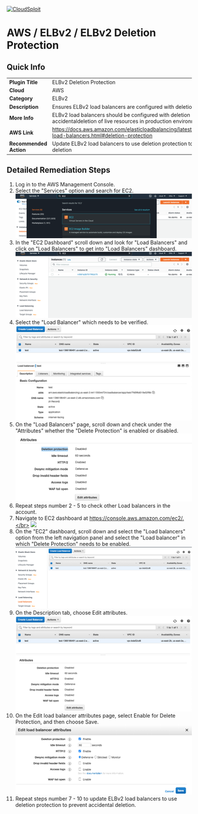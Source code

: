 [![CloudSploit](https://cloudsploit.com/img/logo-new-big-text-100.png "CloudSploit")](https://cloudsploit.com)

# AWS / ELBv2 / ELBv2 Deletion Protection

## Quick Info

| | |
|-|-|
| **Plugin Title** | ELBv2 Deletion Protection |
| **Cloud** | AWS |
| **Category** | ELBv2 |
| **Description** | Ensures ELBv2 load balancers are configured with deletion protection. |
| **More Info** | ELBv2 load balancers should be configured with deletion protection to prevent accidentaldeletion of live resources in production environments. |
| **AWS Link** | https://docs.aws.amazon.com/elasticloadbalancing/latest/application/application-load-balancers.html#deletion-protection |
| **Recommended Action** | Update ELBv2 load balancers to use deletion protection to prevent accidental deletion |

## Detailed Remediation Steps
1. Log in to the AWS Management Console.
2. Select the "Services" option and search for EC2. </br> <img src="/resources/aws/elbv2/elbv2-deletion-protection/step2.png"/>
3. In the "EC2 Dashboard" scroll down and look for "Load Balancers" and click on "Load Balancers" to get into "Load Balancers" dashboard.</br> <img src="/resources/aws/elbv2/elbv2-deletion-protection/step3.png"/>
4. Select the "Load Balancer" which needs to be verified. </br> <img src="/resources/aws/elbv2/elbv2-deletion-protection/step4.png"/>
5. On the "Load Balancers" page, scroll down and check under the "Attributes" whether the "Delete Protection" is enabled or disabled.</br> <img src="/resources/aws/elbv2/elbv2-deletion-protection/step5.png"/>
6. Repeat steps number 2 - 5 to check other Load balancers in the account.</br>
7. Navigate to EC2 dashboard at https://console.aws.amazon.com/ec2/.</br> <img src="/resources/aws/elbv2/elbv2-deletion-protection/step7.png"/>
8. On the "EC2" dashboard, scroll down and select the "Load balancers" option from the left navigation panel and select the "Load balancer" in which "Delete Protection" needs to be enabled.</br> <img src="/resources/aws/elbv2/elbv2-deletion-protection/step8.png"/>
9. On the Description tab, choose Edit attributes.</br> <img src="/resources/aws/elbv2/elbv2-deletion-protection/step9.png"/>
10. On the Edit load balancer attributes page, select Enable for Delete Protection, and then choose Save.</br> <img src="/resources/aws/elbv2/elbv2-deletion-protection/step10.png"/>
11. Repeat steps number 7 - 10 to update ELBv2 load balancers to use deletion protection to prevent accidental deletion.</br>




